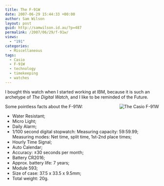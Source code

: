 ```yaml
---
title: The F-91W
date: 2007-06-29 15:44:33 +00:00
author: Sam Wilson
layout: post
guid: http://samwilson.id.au/?p=487
permalink: /2007/06/29/f-91w/
views:
  - "191"
categories:
  - Miscellaneous
tags:
  - Casio
  - F-91W
  - technology
  - timekeeping
  - watches
---
```

I bought this watch when I started working at IBM, because it is such an archetype of _The Digital Watch_, and I like to be reminded of the Future.

<img src="/wp-content/uploads/2007/2007-06-29 Casio F-91W.jpg" alt="The Casio F-91W" style="float:right; margin-left:0.5em" />

Some pointless facts about the F-91W:

* Water Resistant;
* Micro Light;
* Daily Alarm;
* 1/100 second digital stopwatch: Measuring capacity: 59:59.99; Measuring modes: Net time, split time, 1st-2nd place times;
* Hourly Time Signal;
* Auto Calendar;
* Accuracy: ±30 seconds per month;
* Battery CR2016;
* Approx. battery life: 7 years;
* Module 593;
* Size of case: 37.5 x 33.5 x 9.5mm;
* Total weight: 20g.
